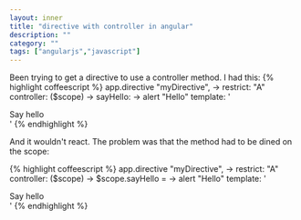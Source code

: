 ```yaml
---
layout: inner
title: "directive with controller in angular"
description: ""
category: ""
tags: ["angularjs","javascript"]
---
```

Been trying to get a directive to use a controller method. I had this:
{% highlight coffeescript %}
app.directive "myDirective", ->
  restrict: "A"
  controller: ($scope) ->
    sayHello: ->
      alert "Hello"
  template: '<div><a ng-click="sayHello()">Say hello</a></div>'
{% endhighlight %}

And it wouldn't react. The problem was that the method had to be dined on the scope:

{% highlight coffeescript %}
app.directive "myDirective", ->
  restrict: "A"
  controller: ($scope) ->
    $scope.sayHello = ->
      alert "Hello"
  template: '<div><a ng-click="sayHello()">Say hello</a></div>'
{% endhighlight %}
